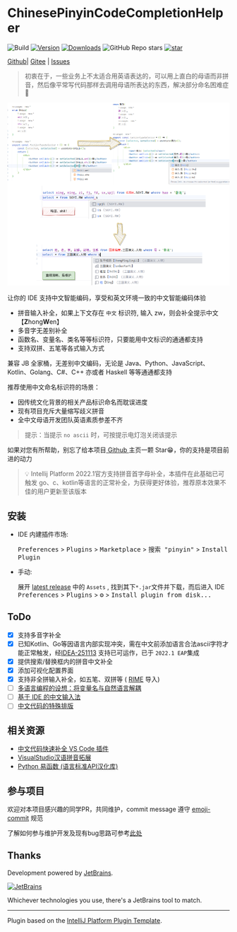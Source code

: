 # ChinesePinyinCodeCompletionHelper

![Build](https://github.com/tuchg/ChinesePinyin-CodeCompletionHelper/workflows/Build/badge.svg)
[![Version](https://img.shields.io/jetbrains/plugin/v/14838.svg)](https://plugins.jetbrains.com/plugin/14838)
[![Downloads](https://img.shields.io/jetbrains/plugin/d/14838.svg)](https://plugins.jetbrains.com/plugin/14838)
![GitHub Repo stars](https://img.shields.io/github/stars/tuchg/ChinesePinyin-CodeCompletionHelper?color=green&logo=github&style=flat)
[![star](https://gitee.com/tuchg/ChinesePinyin-CodeCompletionHelper/badge/star.svg?theme=white)](https://gitee.com/tuchg/ChinesePinyin-CodeCompletionHelper/stargazers)

<!-- Plugin description -->

<a href="https://github.com/tuchg/ChinesePinyin-CodeCompletionHelper">Github</a>|
<a href="https://gitee.com/tuchg/ChinesePinyin-CodeCompletionHelper">Gitee</a>
| <a href="https://github.com/tuchg/ChinesePinyin-CodeCompletionHelper/issues">Issues</a>

<!-- E -->
> 初衷在于，一些业务上不太适合用英语表达的，可以用上直白的母语而非拼音，然后像平常写代码那样去调用母语所表达的东西，解决部分命名困难症🤔
> 

![演示](banner.png)

让你的 IDE 支持中文智能编码，享受和英文环境一致的中文智能编码体验

* 拼音输入补全，如果上下文存在 `中文` 标识符, 输入 zw，则会补全提示中文【**Z**hong**W**en】
* 多音字无差别补全
* 函数名、变量名、类名等等标识符，只要能用中文标识的通通都支持
* 支持双拼、五笔等各式输入方式

兼容 JB 全家桶，无差别中文编码，无论是 Java、Python、JavaScript、Kotlin、Golang、C#、C++ 亦或者 Haskell 等等通通都支持

<p></p>

推荐使用中文命名标识符的场景：

* 因传统文化背景的相关产品标识命名而耽误进度
* 现有项目充斥大量缩写歧义拼音
* 全中文母语开发团队英语素质参差不齐

> 提示：当提示 `no ascii` 时，可按提示电灯泡关闭该提示

如果对您有所帮助，别忘了给本项目<a href="https://github.com/tuchg/ChinesePinyin-CodeCompletionHelper"> Github </a>主页一颗
Star😁，你的支持是项目前进的动力

> 💡 Intellij Platform 2022.1官方支持拼音首字母补全，本插件在此基础已可触发 go、c、kotlin等语言的正常补全，为获得更好体验，推荐原本效果不佳的用户更新至该版本


<!-- Plugin description end -->

## 安装

- IDE 内建插件市场:

  <kbd>Preferences</kbd> > <kbd>Plugins</kbd> > <kbd>Marketplace</kbd> > <kbd>搜索 "pinyin"</kbd> >
  <kbd>Install Plugin</kbd>

- 手动:

  展开 [latest release](https://github.com/tuchg/ChinesePinyin-CodeCompletionHelper/releases/latest) 中的 `Assets` ,
  找到其下`*.jar`文件并下载，而后进入 IDE
  <kbd>Preferences</kbd> > <kbd>Plugins</kbd> > <kbd>⚙️</kbd> > <kbd>Install plugin from disk...</kbd>

## ToDo
- [x] 支持多音字补全
- [x] 已知Kotlin、Go等因语言内部实现冲突，需在中文前添加语言合法ascii字符才能正常触发，经[IDEA-251113](https://github.com/JetBrains/intellij-community/commit/71a587c4b23667bb09d1f1dc830647b133953a9e) 支持已可运作，已于 `2022.1 EAP`集成
- [x] 提供搜索/替换框内的拼音中文补全 
- [x] 添加可视化配置界面
- [x] 支持非全拼输入补全，如五笔、双拼等 ( [RIME](https://github.com/rime) 导入)
- [ ] [多语言编程的设想：将变量名与自然语言解耦](https://www.v2ex.com/t/701390)
- [ ] [基于 IDE 的中文输入法](https://gitee.com/Program-in-Chinese/vscode_Chinese_Input_Assistant/issues/I5YGO3)
- [ ] [中文代码的特殊排版](https://github.com/tuchg/ChinesePinyin-CodeCompletionHelper/issues/67)

## 相关资源

* <a href="https://gitee.com/Program-in-Chinese/vscode_Chinese_Input_Assistant">中文代码快速补全 VS Code 插件</a>
* <a href="https://github.com/stratosblue/ChinesePinyinIntelliSenseExtender">VisualStudio汉语拼音拓展</a>
* <a href="https://github.com/duolabmeng6/pyefun">Python 易函数 (语言标准API汉化库)</a>

## 参与项目

欢迎对本项目感兴趣的同学PR，共同维护，commit message 遵守
[emoji-commit](https://gitmoji.carloscuesta.me/) 规范

了解如何参与维护开发及现有bug思路可参考[此处](doc/Bugs解决思路.md)

## Thanks

Development powered by [JetBrains](https://www.jetbrains.com/?from=ChinesePinyinCodeCompletionHelper).

[![JetBrains](jetbrains.svg)](https://www.jetbrains.com/?from=ChinesePinyinCodeCompletionHelper)

Whichever technologies you use, there's a JetBrains tool to match.

---
Plugin based on the [IntelliJ Platform Plugin Template][template].

[template]: https://github.com/JetBrains/intellij-platform-plugin-template
